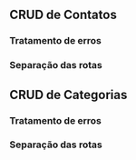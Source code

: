 ## CRUD de Contatos
### Tratamento de erros
### Separação das rotas

## CRUD de Categorias
### Tratamento de erros
### Separação das rotas


